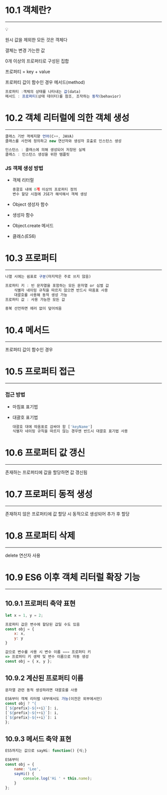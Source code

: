 # 10.1 객체란?

---

<aside>
💡

원시 값을 제외한 모든 것은 객체다

갤체는 변경 가는한 값

0개 이상의 프로퍼티로 구성된 집합

프로퍼티 = key + value

프로퍼티 값이 함수인 경우 메서드(method)

</aside>

```jsx
프로퍼티 :객체의 상태를 나타내는 값(data)
메서드 : 프로퍼티(상태 데이터)를 참조, 조작하는 동작(behavior)
```

# 10.2 객체 리터럴에 의한 객체 생성

---

```jsx
클래스 기반 객체지향 언어(C++, JAVA)
클래스를 사전에 정의하고 new 연산자와 생성자 호출로 인스턴스 생성

인스턴스 : 클래스에 의해 생성되어 저장된 실체
클래스 : 인스턴스 생성을 위한 템플릿
```

### JS 객체 생성 방법

- 객체 리터럴
    
    ```jsx
    중괄호 내에 0개 이상의 프로퍼티 정의
    변수 할당 시점에 JSE가 해석해서 객체 생성
    ```
    
- Object 생성자 함수
- 생성자 함수
- Object.create 메서드
- 클래스(ES6)

# 10.3 프로퍼티

---

```jsx
나열 시에는 쉼표로 구분(마지막은 주로 쓰지 않음)

프로퍼티 키 : 빈 문자열을 포함하는 모든 문자열 or 심벌 값
	식별자 네이밍 규칙을 따르지 않으면 반드시 따옴표 사용
	대괄호를 사용해 동적 생성 가능
프로퍼티 값 : 사용 가능한 모든 값

중복 선언하면 에러 없이 덮어씌움
```

# 10.4 메서드

---

프로퍼티 값이 함수인 경우

# 10.5 프로퍼티 접근

---

### 접근 방법

- 마침표 표기법
- 대괄호 표기법
    
    ```jsx
    대괄호 대에 따옴표로 감싸야 함 ['keyName']
    식별자 네이밍 규칙을 따르지 않는 경우엔 반드시 대괄호 표기법 사용
    ```
    

# 10.6 프로퍼티 값 갱신

---

존재하는 프로퍼티에 값을 할당하면 값 갱신됨

# 10.7 프로퍼티 동적 생성

---

존재하지 않은 프로퍼티에 값 할당 시 동적으로 생성되어 추가 후 할당

# 10.8 프로퍼티 삭제

---

delete 연산자 사용

# 10.9 ES6 이후 객체 리터럴 확장 기능

---

## 10.9.1 프로퍼티 축약 표현

```jsx
let x = 1, y = 2;

프로퍼티 값은 변수에 할당된 값일 수도 있음
const obj = {
	x: x,
	y: y
}

값으로 변수를 사용 시 변수 이름 === 프로퍼티 키
=> 프로퍼티 키 생략 및 변수 이름으로 자동 생성
const obj = { x, y };
```

## 10.9.2 계산된 프로퍼티 이름

```jsx
문자열 관련 동적 생성하려면 대괄호를 사용

ES6부터 객체 리터럴 내부에서도 가능(이전은 외부에서만)
const obj ? "{
[`${prefix}-${++i}`]: i,
[`${prefix}-${++i}`]: i,
[`${prefix}-${++i}`]: i
};
```

## 10.9.3 메서드 축약 표현

```jsx
ES5까지는 값으로 sayHi: function() {식;}

ES6부터
const obj = {
	name: 'Lee',
	sayHi() {
		console.log('Hi ' + this.name);
	}
};
```

